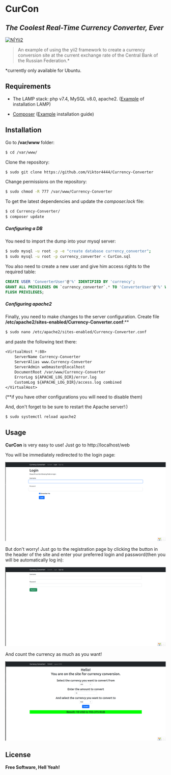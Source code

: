 # CurCon
## _The Coolest Real-Time Currency Converter, Ever_

[![N|Yii2](https://s3-ap-southeast-1.amazonaws.com/cdn.ezeelive.com/wp-content/uploads/2017/12/10184002/yii_framework_developer_india_ezeelive.jpg)](https://www.yiiframework.com/)

> An example of using the yii2 framework 
> to create a currency conversion site 
> at the current exchange rate 
>of the Central Bank of the Russian Federation.*

*currently only available for Ubuntu.
 
## Requirements

- The LAMP stack: php v7.4, MySQL v8.0, apache2.
([Example](https://www.digitalocean.com/community/tutorials/how-to-install-linux-apache-mysql-php-lamp-stack-on-ubuntu-20-04) of installation LAMP)

- [Composer](https://getcomposer.org/download/)
([Example](https://www.digitalocean.com/community/tutorials/how-to-install-and-use-composer-on-ubuntu-20-04) installation guide)

## Installation

Go to **/var/www** folder:

```sh
$ cd /var/www/
```

Clone the repository:

```sh
$ sudo git clone https://github.com/Viktor4444/Currency-Converter
```

Change permissions on the repository:

```sh
$ sudo chmod -R 777 /var/www/Currency-Converter
```

To get the latest dependencies and update the *composer.lock* file:

```sh
$ cd Currency-Converter/
$ composer update
```

##### Configuring a DB

You need to import the dump into your mysql server:

```sh
$ sudo mysql -u root -p -e "create database currency_converter";
$ sudo mysql -u root -p currency_converter < CurCon.sql
```

You also need to create a new user and give him access rights to the required table:

```sql
CREATE USER 'ConverterUser'@'%' IDENTIFIED BY 'currency';
GRANT ALL PRIVILEGES ON `currency_converter`.* TO 'ConverterUser'@'%' WITH GRANT OPTION;
FLUSH PRIVILEGES;
```

##### Configuring apache2

Finally, you need to make changes to the server configuration. Create file **/etc/apache2/sites-enabled/Currency-Converter.conf**:**

```sh
$ sudo nano /etc/apache2/sites-enabled/Currency-Converter.conf
```

and paste the following text there:

```
<VirtualHost *:80>
    ServerName Currency-Converter
    ServerAlias www.Currency-Converter
    ServerAdmin webmaster@localhost
    DocumentRoot /var/www/Currency-Converter
    ErrorLog ${APACHE_LOG_DIR}/error.log
    CustomLog ${APACHE_LOG_DIR}/access.log combined
</VirtualHost>
```

(**if you have other configurations you will need to disable them)

And, don't forget to be sure to restart the Apache server!:)

```sh
$ sudo systemctl reload apache2
```

## Usage

**CurCon** is very easy to use!
Just go to http://localhost/web

You will be immediately redirected to the login page:

![Login page](images/screenshots/login_page.png)

But don't worry! Just go to the registration page by clicking the button in the header of the site and enter your preferred login and password(then you will be automatically log in):

![SignUp page](images/screenshots/signup_page.png)

And count the currency as much as you want!

![Main page](images/screenshots/main_page.png)

## License

**Free Software, Hell Yeah!**

[//]: # (These are reference links used in the body of this note and get stripped out when the markdown processor does its job. There is no need to format nicely because it shouldn't be seen. Thanks SO - http://stackoverflow.com/questions/4823468/store-comments-in-markdown-syntax)

   [dill]: <https://github.com/joemccann/dillinger>
   [git-repo-url]: <https://github.com/joemccann/dillinger.git>
   [john gruber]: <http://daringfireball.net>
   [df1]: <http://daringfireball.net/projects/markdown/>
   [markdown-it]: <https://github.com/markdown-it/markdown-it>
   [Ace Editor]: <http://ace.ajax.org>
   [node.js]: <http://nodejs.org>
   [Twitter Bootstrap]: <http://twitter.github.com/bootstrap/>
   [jQuery]: <http://jquery.com>
   [@tjholowaychuk]: <http://twitter.com/tjholowaychuk>
   [express]: <http://expressjs.com>
   [AngularJS]: <http://angularjs.org>
   [Gulp]: <http://gulpjs.com>

   [PlDb]: <https://github.com/joemccann/dillinger/tree/master/plugins/dropbox/README.md>
   [PlGh]: <https://github.com/joemccann/dillinger/tree/master/plugins/github/README.md>
   [PlGd]: <https://github.com/joemccann/dillinger/tree/master/plugins/googledrive/README.md>
   [PlOd]: <https://github.com/joemccann/dillinger/tree/master/plugins/onedrive/README.md>
   [PlMe]: <https://github.com/joemccann/dillinger/tree/master/plugins/medium/README.md>
   [PlGa]: <https://github.com/RahulHP/dillinger/blob/master/plugins/googleanalytics/README.md>
